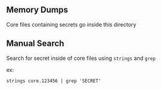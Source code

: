 ## Memory Dumps
Core files containing secrets go inside this directory

## Manual Search
Search for secret inside of core files using `strings` and `grep`

ex: 

`strings core.123456 | grep 'SECRET'`
